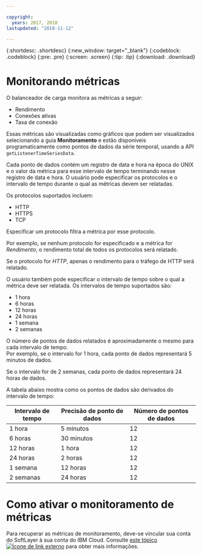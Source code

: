 ```yaml
---

copyright:
  years: 2017, 2018
lastupdated: "2018-11-12"

---
```


{:shortdesc: .shortdesc}
{:new_window: target="_blank"}
{:codeblock: .codeblock}
{:pre: .pre}
{:screen: .screen}
{:tip: .tip}
{:download: .download}

# Monitorando métricas

O balanceador de carga monitora as métricas a seguir: 

* Rendimento
* Conexões ativas
* Taxa de conexão

Essas métricas são visualizadas como gráficos que podem ser visualizados selecionando a guia **Monitoramento** e estão disponíveis programaticamente como pontos de dados da série temporal, usando a API `getListenerTimeSeriesData`.

Cada ponto de dados contém um registro de data e hora na época do UNIX e o valor da métrica para esse intervalo de tempo terminando nesse registro de data e hora. O usuário pode especificar os protocolos e o intervalo de tempo durante o qual as métricas devem ser relatadas. 

Os protocolos suportados incluem:

* HTTP
* HTTPS
* TCP

Especificar um protocolo filtra a métrica por esse protocolo.

Por exemplo, se nenhum protocolo for especificado e a métrica for *Rendimento*, o rendimento total de todos os protocolos será relatado.

Se o protocolo for *HTTP*, apenas o rendimento para o tráfego de HTTP será relatado.

O usuário também pode especificar o intervalo de tempo sobre o qual a métrica deve ser relatada. Os intervalos de tempo suportados são: 

* 1 hora
* 6 horas
* 12 horas
* 24 horas
* 1 semana
* 2 semanas

O número de pontos de dados relatados é aproximadamente o mesmo para cada intervalo de tempo.  
Por exemplo, se o intervalo for 1 hora, cada ponto de dados representará 5 minutos de dados.

Se o intervalo for de 2 semanas, cada ponto de dados representará 24 horas de dados.

A tabela abaixo mostra como os pontos de dados são derivados do intervalo de tempo:

| Intervalo de tempo | Precisão de ponto de dados | Número de pontos de dados |                                                                                              
| ------------------------------------------ | --------------------------------------------------- | -------------------|
| 1 hora    | 5 minutos | 12   |
| 6 horas   | 30 minutos | 12  |
| 12 horas  | 1 hora | 12 |
| 24 horas  | 2 horas | 12 |
| 1 semana    | 12 horas | 12 |
| 2 semanas  | 24 horas | 12 |

# Como ativar o monitoramento de métricas

Para recuperar as métricas de monitoramento, deve-se vincular sua conta do SoftLayer à sua conta do IBM Cloud. Consulte [este tópico ![Ícone de link externo](../../icons/launch-glyph.svg "Ícone de link externo")](/docs/account/softlayerlink.html#link_user_account) para obter mais informações.
